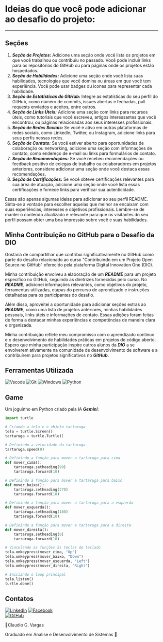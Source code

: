 #  Ideias do que você pode adicionar ao desafio do projeto:

***

## Seções

1. ***Seção de Projetos:*** Adicione uma seção onde você lista os projetos em que você trabalhou ou contribuiu no passado. Você pode incluir links para os repositórios do GitHub ou para páginas onde os projetos estão hospedados.
2. ***Seção de Habilidades:*** Adicione uma seção onde você lista suas habilidades, tecnologias que você domina ou áreas em que você tem experiência. Você pode usar badges ou ícones para representar cada habilidade.
3. ***Seção de Estatísticas do GitHub:*** Integre as estatísticas do seu perfil do GitHub, como número de commits, issues abertas e fechadas, pull requests enviados e aceitos, entre outros.
4. ***Seção de Links Úteis:*** Adicione uma seção com links para recursos úteis, como tutoriais que você escreveu, artigos interessantes que você encontrou, ou páginas relacionadas aos seus interesses profissionais.
5. ***Seção de Redes Sociais:*** Se você é ativo em outras plataformas de redes sociais, como LinkedIn, Twitter, ou Instagram, adicione links para seus perfis nessas redes.
6. ***Seção de Contato:*** Se você estiver aberto para oportunidades de colaboração ou networking, adicione uma seção com informações de contato, como endereço de e-mail ou links para formulários de contato.
7. ***Seção de Recomendações:*** Se você recebeu recomendações ou feedback positivo de colegas de trabalho ou colaboradores em projetos anteriores, considere adicionar uma seção onde você destaca essas recomendações.
8. ***Seção de Certificações:*** Se você obteve certificações relevantes para sua área de atuação, adicione uma seção onde você lista essas certificações e fornece links para verificar sua autenticidade.

Essas são apenas algumas ideias para adicionar ao seu perfil README. Sinta-se à vontade para escolher aquelas que melhor se encaixam com suas experiências, interesses e objetivos profissionais. Lembre-se de manter o conteúdo atualizado e relevante para que os visitantes do seu perfil possam obter uma boa impressão sobre você e suas habilidades.


## Minha Contribuição no GitHub para o Desafio da DIO

Gostaria de compartilhar que contribuí significativamente no GitHub como parte do desafio relacionado ao curso "Contribuindo em um Projeto Open Source no GitHub" oferecido pela plataforma Digital Innovation One (DIO).

Minha contribuição envolveu a elaboração de um ***README*** para um projeto específico no GitHub, seguindo as diretrizes fornecidas pelo curso. No ***README***, adicionei informações relevantes, como objetivos do projeto, ferramentas utilizadas, etapas do percurso de aprendizado e instruções detalhadas para os participantes do desafio.

Além disso, aproveitei a oportunidade para adicionar seções extras ao ***README***, como uma lista de projetos anteriores, minhas habilidades pessoais, links úteis e informações de contato. Essas adições foram feitas de forma a destacar minhas experiências e competências de maneira clara e organizada.

Minha contribuição reflete meu compromisso com o aprendizado contínuo e o desenvolvimento de habilidades práticas em projetos de código aberto. Espero que minha participação inspire outros alunos da ***DIO*** a se envolverem ativamente na comunidade de desenvolvimento de software e a contribuírem para projetos significativos no ***GitHub***.

## Ferramentas Utilizada

![Vscode](https://img.shields.io/badge/Vscode-007ACC?style=for-the-badge&logo=visual-studio-code&logoColor=white)
![Git](https://img.shields.io/badge/GIT-E44C30?style=for-the-badge&logo=git&logoColor=white)
![Windows](https://img.shields.io/badge/Windows-000?style=for-the-badge&logo=windows&logoColor=2CA5E0)
![Python](https://img.shields.io/badge/python-3670A0?style=for-the-badge&logo=python&logoColor=ffdd54)


## Game

Um joguinho em Python criado pela IA ***Gemini***:


```python
import turtle

# Criando a tela e o objeto tartaruga
tela = turtle.Screen()
tartaruga = turtle.Turtle()

# Definindo a velocidade da tartaruga
tartaruga.speed(0)

# Definindo a função para mover a tartaruga para cima
def mover_cima():
    tartaruga.setheading(90)
    tartaruga.forward(10)

# Definindo a função para mover a tartaruga para baixo
def mover_baixo():
    tartaruga.setheading(270)
    tartaruga.forward(10)

# Definindo a função para mover a tartaruga para a esquerda
def mover_esquerda():
    tartaruga.setheading(180)
    tartaruga.forward(10)

# Definindo a função para mover a tartaruga para a direita
def mover_direita():
    tartaruga.setheading(0)
    tartaruga.forward(10)

# Vinculando as funções às teclas do teclado
tela.onkeypress(mover_cima, "Up")
tela.onkeypress(mover_baixo, "Down")
tela.onkeypress(mover_esquerda, "Left")
tela.onkeypress(mover_direita, "Right")

# Iniciando o loop principal
tela.listen()
turtle.done()
```


## Contatos

[![LinkedIn](https://img.shields.io/badge/LinkedIn-0077B5?style=for-the-badge&logo=linkedin&logoColor=white)](https://www.linkedin.com/in/claudio-gloria-vargas-34574537/)
[![Facebook](https://img.shields.io/badge/Facebook-1877F2?style=for-the-badge&logo=facebook&logoColor=white)](https://www.facebook.com/cgvinfo/)	
[![GitHub](https://img.shields.io/badge/GitHub-100000?style=for-the-badge&logo=github&logoColor=white)](https://github.com/CGVARGAS)


🎸Claudio G. Vargas

Graduado em Analise e Desenvolvimento de Sistemas 🍃
